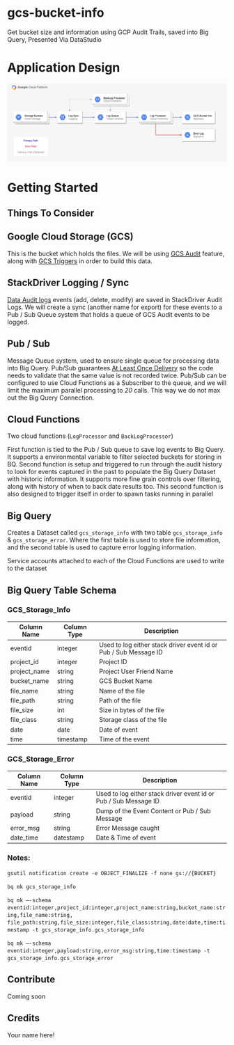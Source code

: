 # gcs-bucket-info
Get bucket size and information using GCP Audit Trails, saved into Big Query, Presented Via DataStudio

# Application Design
![GCS to StackDriver Export to Pub/Sub to Cloud Function to Big Query](media/GCS%20Bucket%20Path.jpg?raw=true "Data Path")

# Getting Started

## Things To Consider

## Google Cloud Storage (GCS)
This is the bucket which holds the files. We will be using [GCS Audit](https://cloud.google.com/storage/docs/audit-logs) feature, along with [GCS Triggers](https://cloud.google.com/functions/docs/calling/storage) in order to build this data.

## StackDriver Logging / Sync
[Data Audit logs](https://cloud.google.com/logging/docs/audit/#data-access) events (add, delete, modify) are saved in StackDriver Audit Logs. We will create a sync (another name for export) for these events to a Pub / Sub Queue system that holds a queue of GCS Audit events to be logged.

## Pub / Sub
Message Queue system, used to ensure single queue for processing data into Big Query. Pub/Sub guarantees [At Least Once Delivery](https://cloud.google.com/pubsub/docs/subscriber#at-least-once-delivery) so the code needs to validate that the same value is not recorded twice. Pub/Sub can be configured to use Cloud Functions as a Subscriber to the queue, and we will limit the maximum parallel processing to *20* calls. This way we do not max out the Big Query Connection.

## Cloud Functions
Two cloud functions (`LogProcessor` and `BackLogProcessor`)

First function is tied to the Pub / Sub queue to save log events to Big Query. It supports a environmental variable to filter selected buckets for storing in BQ.
Second function is setup and triggered to run through the audit history to look for events captured in the past to populate the Big Query Dataset with historic information. It supports more fine grain controls over filtering, along with history of when to back date results too. This second function is also designed to trigger itself in order to spawn tasks running in parallel

## Big Query
Creates a Dataset called `gcs_storage_info` with two table `gcs_storage_info` & `gcs_storage_error`. Where the first table is used to store file information, and the second table is used to capture error logging information.

Service accounts attached to each of the Cloud Functions are used to write to the dataset


## Big Query Table Schema
### GCS_Storage_Info

| Column Name | Column Type | Description|
| --- | --- | --- |
| eventid | integer | Used to log either stack driver event id or Pub / Sub Message ID |
| project_id | integer | Project ID |
| project_name | string | Project User Friend Name |
| bucket_name | string | GCS Bucket Name |
| file_name | string | Name of the file |
| file_path | string | Path of the file |
| file_size | int | Size in bytes of the file |
| file_class | string | Storage class of the file |
| date | date | Date of event |
| time | timestamp | Time of the event |

### GCS_Storage_Error

| Column Name | Column Type | Description|
| --- | --- | --- |
| eventid | integer | Used to log either stack driver event id or Pub / Sub Message ID |
| payload | string | Dump of the Event Content or Pub / Sub Message |
| error_msg | string | Error Message caught|
| date_time | datestamp | Date & Time of event|

### Notes:
`gsutil notification create -e OBJECT_FINALIZE -f none gs://{BUCKET}`

`bq mk gcs_storage_info`

`bq mk —-schema eventid:integer,project_id:integer,project_name:string,bucket_name:string,file_name:string, file_path:string,file_size:integer,file_class:string,date:date,time:timestamp -t gcs_storage_info.gcs_storage_info`

`bq mk —-schema eventid:integer,payload:string,error_msg:string,time:timestamp -t gcs_storage_info.gcs_storage_error`


## Contribute

Coming soon

## Credits
Your name here!
